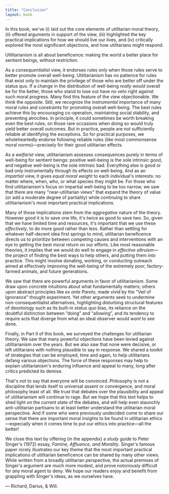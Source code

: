 ```yaml
---
title: "Conclusion"
layout: book
---
```


In this book, we've (i) laid out the core elements of utilitarian moral theory, (ii) offered arguments in support of the view, (iii) highlighted the key practical implications for how we should live our lives, and (iv) critically explored the most significant objections, and how utilitarians might respond.

Utilitarianism is all about beneficence: making the world a better place for sentient beings, without restriction.

As a _consequentialist_ view, it endorses rules _only_ when those rules serve to better promote overall well-being. Utilitarianism has no patience for rules that exist only to maintain the privilege of those who are better off under the status quo. If a change in the distribution of well-being _really would_ overall be for the better, those who stand to lose out have no veto right against such moral progress. Many find this feature of the view objectionable. We think the opposite. Still, we recognize the _instrumental_ importance of many moral rules and constraints for promoting overall well-being. The best rules achieve this by encouraging co-operation, maintaining social stability, and preventing atrocities. In principle, it could sometimes be worth breaking even the best rules, on those rare occasions when doing so would truly yield better overall outcomes. But in practice, people are not sufficiently reliable at identifying the exceptions. So for practical purposes, we wholeheartedly endorse following reliable rules (like most commonsense moral norms)—precisely for their good utilitarian effects.

As a _welfarist_ view, utilitarianism assesses consequences purely in terms of well-being for sentient beings: positive well-being is the sole intrinsic good, and negative well-being is the sole intrinsic bad. Everything else is good or bad only instrumentally through its effects on well-being. And as an _impartial_ view, it gives _equal moral weight_ to each individual's interests: no matter where, when, who, or what species they might be. For those who find utilitarianism's focus on impartial well-being to be too narrow, we saw that there are many "near-utilitarian views" that expand the theory of value (or add a moderate degree of partiality) while continuing to share utilitarianism's most important practical implications.

Many of those implications stem from the _aggregative_ nature of the theory. However good it is to save one life, it's twice as good to save two. So, given that we have limited time and resources, it's important that we use these _effectively_, to do more good rather than less. Rather than settling for whatever half-decent idea first springs to mind, utilitarian beneficence directs us to _prioritize_ between competing causes and interventions with an eye to getting the best moral return on our efforts. Like most reasonable theories, it implies that we would do well to engage in _effective altruism_—the project of finding the best ways to help others, and putting them into practice. This might involve donating, working, or conducting outreach aimed at effectively improving the well-being of the extremely poor, factory-farmed animals, and future generations.

We saw that there are powerful arguments in favor of utilitarianism. Some draw upon concrete intuitions about what fundamentally matters; others upon abstract principles like _ex ante Pareto_, made vivid by the "Veil of Ignorance" thought experiment. Yet other arguments seek to undermine non-consequentialist alternatives, highlighting disturbing structural features of deontology such as its built-in status quo bias, its reliance on the doubtful distinction between “doing” and “allowing”, and its tendency to require acts that diverge from what an ideal observer would _want_ to see done.

Finally, in Part II of this book, we surveyed the challenges for utilitarian theory. We saw that many powerful objections have been levied against utilitarianism over the years. But we also saw that none were decisive, or left utilitarians with nothing plausible to say in response. We shared a _toolkit_ of strategies that can be employed, time and again, to help utilitarians defang various objections. The force of these responses may help to explain utilitarianism's enduring influence and appeal to many, long after critics predicted its demise.

That's not to say that everyone will be convinced. Philosophy is not a discipline that lends itself to universal assent or convergence, and moral philosophy least of all. We trust that debates over the plausibility and appeal of utilitarianism will continue to rage. But we hope that this text helps to shed light on the current state of the debates, and will help even staunchly anti-utilitarian partisans to at least better understand the utilitarian moral perspective. And if some who were previously undecided come to share our sense that there are important moral insights to be found in utilitarian ethics—especially when it comes time to put our ethics into practice—all the better!

We close this text by offering (in the appendix) a _study guide_ to Peter Singer's (1972) essay, _Famine, Affluence, and Morality_. Singer's famous paper nicely illustrates our key theme that the most important practical implications of utilitarian beneficence can be shared by many other views. While written from a broadly utilitarian perspective, the actual premises of Singer's argument are much more modest, and prove notoriously difficult for _any_ moral agent to deny. We hope our readers enjoy and benefit from grappling with Singer's ideas, as we ourselves have.

— Richard, Darius, & Will.